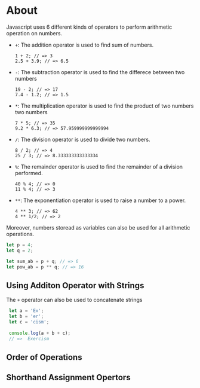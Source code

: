# About 
Javascript uses 6 different kinds of operators to perform arithmetic operation on numbers.
- `+`: The addition operator is used to find sum of numbers. 
  ```javascipt
  1 + 2; // => 3
  2.5 + 3.9; // => 6.5
  ```

- `-`: The subtraction operator is used to find the differece between two numbers 
  ```javascipt
  19 - 2; // => 17
  7.4 - 1.2; // => 1.5
  ```

- `*`: The multiplication operator is used to find the product of two numbers two numbers 
  ```javascipt
  7 * 5; // => 35
  9.2 * 6.3; // => 57.959999999999994
  ```

- `/`: The division operator is used to divide two numbers.
  ```javascipt
  8 / 2; // => 4
  25 / 3; // => 8.333333333333334
  ```

- `%`: The remainder operator is used to find the remainder of a division performed.
  ```javascipt
  40 % 4; // => 0
  11 % 4; // => 3
  ```

- `**`: The exponentiation operator is used to raise a number to a power.
  ```javascipt
  4 ** 3; // => 62
  4 ** 1/2; // => 2
  ```
  
 Moreover, numbers storead as variables can also be used for all arithmetic operations.
 ```javascript
 let p = 4;
 let q = 2;
 
 let sum_ab = p + q; // => 6
 let pow_ab = p ** q; // => 16
 ```

## Using Additon Operator with Strings
The `+` operator can also be used to concatenate strings
```javascript
 let a = 'Ex';
 let b = 'er';
 let c = 'cism';
 
 console.log(a + b + c);
 // =>  Exercism
 ```

## Order of Operations 
## Shorthand Assignment Opertors 
